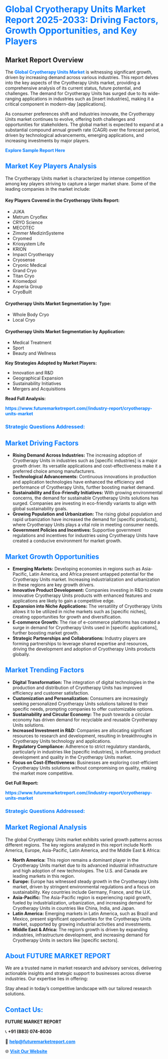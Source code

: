 <h1 style="color: #007BFF;">Global Cryotherapy Units Market Report 2025-2033: Driving Factors, Growth Opportunities, and Key Players</h1>

<section id="overview">
<h2>Market Report Overview</h2>
<p>The <a href="https://www.futuremarketreport.com//industry-report/cryotherapy-units-market" style="color: #007BFF; text-decoration: none;"><strong>Global Cryotherapy Units Market</strong></a> is witnessing significant growth, driven by increasing demand across various industries. This report delves into the key aspects of the Cryotherapy Units market, providing a comprehensive analysis of its current status, future potential, and challenges. The demand for Cryotherapy Units has surged due to its wide-ranging applications in industries such as [insert industries], making it a critical component in modern-day [applications].</p>
<p>As consumer preferences shift and industries innovate, the Cryotherapy Units market continues to evolve, offering both challenges and opportunities for stakeholders. The global market is expected to expand at a substantial compound annual growth rate (CAGR) over the forecast period, driven by technological advancements, emerging applications, and increasing investments by major players.</p>
</section>

<section id="overview">
<p><a href="https://www.futuremarketreport.com//request-sample/reportId=80205" style="color: #007BFF; text-decoration: none;"><strong>Explore Sample Report Here</strong></a></p>
</section>

<section id="key-players">
<h2 style="color: #007BFF;">Market Key Players Analysis</h2>
<p>The Cryotherapy Units market is characterized by intense competition among key players striving to capture a larger market share. Some of the leading companies in the market include:</p>
<h4>Key Players Covered in the Cryotherapy Units Report:</h4>
<ul><li>JUKA</li><li>Metrum Cryoflex</li><li>CRYO Science</li><li>MECOTEC</li><li>Zimmer MedizinSysteme</li><li>Cryomed</li><li>Kriosystem Life</li><li>KRION</li><li>Impact Cryotherapy</li><li>Cryosense</li><li>Cryonic Medical</li><li>Grand Cryo</li><li>Titan Cryo</li><li>Kriomedpol</li><li>Asperia Group</li><li>CryoBuilt</li></ul>
<h4>Cryotherapy Units Market Segmentation by Type:</h4>
<ul><li>Whole Body Cryo</li><li>Local Cryo</li></ul>

<h4>Cryotherapy Units Market Segmentation by Application:</h4>
<ul><li>Medical Treatment</li><li>Sport</li><li>Beauty and Wellness</li></ul>
<p><strong>Key Strategies Adopted by Market Players:</strong></p>
<ul>
<li>Innovation and R&D</li>
<li>Geographical Expansion</li>
<li>Sustainability Initiatives</li>
<li>Mergers and Acquisitions</li>
</ul>
</section>

<section>
<p><strong>Read Full Analysis: </strong></p><a href="https://www.futuremarketreport.com//industry-report/cryotherapy-units-market" style="color: #007BFF; text-decoration: none;"><strong>https://www.futuremarketreport.com//industry-report/cryotherapy-units-market</strong></a>
<h3 style="color: #007BFF;">Strategic Questions Addressed:</h3>
</section>

<section id="driving-factors">
<h2 style="color: #007BFF;">Market Driving Factors</h2>
<ul>
<li><strong>Rising Demand Across Industries:</strong> The increasing adoption of Cryotherapy Units in industries such as [specific industries] is a major growth driver. Its versatile applications and cost-effectiveness make it a preferred choice among manufacturers.</li>
<li><strong>Technological Advancements:</strong> Continuous innovations in production and application technologies have enhanced the efficiency and performance of Cryotherapy Units, further boosting market demand.</li>
<li><strong>Sustainability and Eco-Friendly Initiatives:</strong> With growing environmental concerns, the demand for sustainable Cryotherapy Units solutions has surged. Companies are investing in eco-friendly variants to align with global sustainability goals.</li>
<li><strong>Growing Population and Urbanization:</strong> The rising global population and rapid urbanization have increased the demand for [specific products], where Cryotherapy Units plays a vital role in meeting consumer needs.</li>
<li><strong>Government Policies and Incentives:</strong> Supportive government regulations and incentives for industries using Cryotherapy Units have created a conducive environment for market growth.</li>
</ul>
</section>

<section id="growth-opportunities">
<h2 style="color: #007BFF;">Market Growth Opportunities</h2>
<ul>
<li><strong>Emerging Markets:</strong> Developing economies in regions such as Asia-Pacific, Latin America, and Africa present untapped potential for the Cryotherapy Units market. Increasing industrialization and urbanization in these regions are key growth drivers.</li>
<li><strong>Innovative Product Development:</strong> Companies investing in R&D to create innovative Cryotherapy Units products with enhanced features and applications are likely to gain a competitive edge.</li>
<li><strong>Expansion into Niche Applications:</strong> The versatility of Cryotherapy Units allows it to be utilized in niche markets such as [specific niches], creating opportunities for growth and diversification.</li>
<li><strong>E-commerce Growth:</strong> The rise of e-commerce platforms has created a surge in demand for Cryotherapy Units used in [specific applications], further boosting market growth.</li>
<li><strong>Strategic Partnerships and Collaborations:</strong> Industry players are forming partnerships to leverage shared expertise and resources, driving the development and adoption of Cryotherapy Units products globally.</li>
</ul>
</section>

<section id="trending-factors">
<h2 style="color: #007BFF;">Market Trending Factors</h2>
<ul>
<li><strong>Digital Transformation:</strong> The integration of digital technologies in the production and distribution of Cryotherapy Units has improved efficiency and customer satisfaction.</li>
<li><strong>Customization and Personalization:</strong> Consumers are increasingly seeking personalized Cryotherapy Units solutions tailored to their specific needs, prompting companies to offer customizable options.</li>
<li><strong>Sustainability and Circular Economy:</strong> The push towards a circular economy has driven demand for recyclable and reusable Cryotherapy Units solutions.</li>
<li><strong>Increased Investment in R&D:</strong> Companies are allocating significant resources to research and development, resulting in breakthroughs in Cryotherapy Units technology and applications.</li>
<li><strong>Regulatory Compliance:</strong> Adherence to strict regulatory standards, particularly in industries like [specific industries], is influencing product development and quality in the Cryotherapy Units market.</li>
<li><strong>Focus on Cost-Effectiveness:</strong> Businesses are exploring cost-efficient Cryotherapy Units solutions without compromising on quality, making the market more competitive.</li>
</ul>
</section>

<section>
<p><strong>Get Full Report: </strong></p><a href="https://www.futuremarketreport.com//industry-report/cryotherapy-units-market" style="color: #007BFF; text-decoration: none;"><strong>https://www.futuremarketreport.com//industry-report/cryotherapy-units-market</strong></a>
<h3 style="color: #007BFF;">Strategic Questions Addressed:</h3>
</section>


<section id="regional-analysis">
<h2 style="color: #007BFF;">Market Regional Analysis</h2>
<p>The global Cryotherapy Units market exhibits varied growth patterns across different regions. The key regions analyzed in this report include North America, Europe, Asia-Pacific, Latin America, and the Middle East & Africa:</p>
<ul>
<li><strong>North America:</strong> This region remains a dominant player in the Cryotherapy Units market due to its advanced industrial infrastructure and high adoption of new technologies. The U.S. and Canada are leading markets in this region.</li>
<li><strong>Europe:</strong> Europe has witnessed steady growth in the Cryotherapy Units market, driven by stringent environmental regulations and a focus on sustainability. Key countries include Germany, France, and the U.K.</li>
<li><strong>Asia-Pacific:</strong> The Asia-Pacific region is experiencing rapid growth, fueled by industrialization, urbanization, and increasing demand for Cryotherapy Units in countries like China, India, and Japan.</li>
<li><strong>Latin America:</strong> Emerging markets in Latin America, such as Brazil and Mexico, present significant opportunities for the Cryotherapy Units market, supported by growing industrial activities and investments.</li>
<li><strong>Middle East & Africa:</strong> The region’s growth is driven by expanding industries, infrastructure development, and increasing demand for Cryotherapy Units in sectors like [specific sectors].</li>
</ul>
</section>

<footer>
<h2 style="color: #007BFF;">About FUTURE MARKET REPORT</h2>
<p>We are a trusted name in market research and advisory services, delivering actionable insights and strategic support to businesses across diverse industries. Our expertise lies in offering:</p>

<p>Stay ahead in today’s competitive landscape with our tailored research solutions.</p>

<h2 style="color: #007BFF;">Contact Us:</h2>
<p><strong>FUTURE MARKET REPORT</strong></p>
<p>📞 <strong>+91 (883) 074-8030</strong></p>
<p>📧 <strong><a href="mailto:help@futuremarketreport.com" style="color: #007BFF;">help@futuremarketreport.com</a></strong></p>
<p>🌐 <strong><a href="https://www.futuremarketreport.com/" style="color: #007BFF;">Visit Our Website</a></strong></p>
</footer>